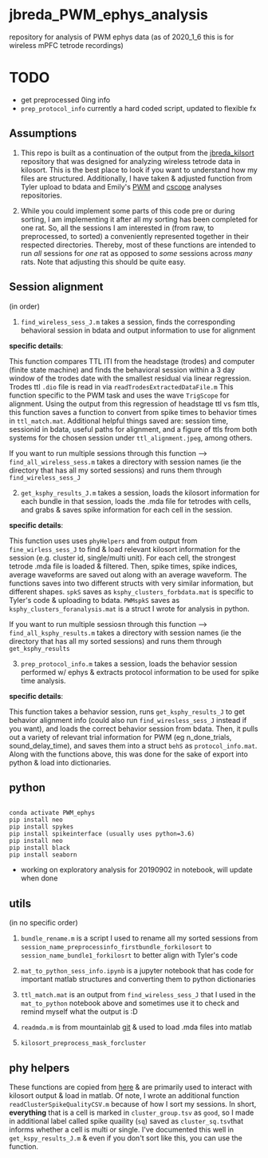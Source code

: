 # jbreda_PWM_ephys_analysis

repository for analysis of PWM ephys data (as of 2020_1_6 this is for wireless mPFC tetrode recordings)

# TODO
* get preprocessed 0ing info
* `prep_protocol_info` currently a hard coded script, updated to flexible fx

## Assumptions

1. This repo is built as a continuation of the output from the [jbreda_kilsort](https://github.com/Brody-Lab/jbreda_kilosort) repository that was designed for analyzing wireless tetrode data in kilosort. This is the best place to look if you want to understand how my files are structured. Additionally, I have taken & adjusted function from Tyler upload to bdata and Emily's [PWM](https://github.com/Brody-Lab/emilyjanedennis_PWManalysis/blob/master/find_wireless_sess.m) and [cscope](https://github.com/Brody-Lab/cscope) analyses repositories.

2. While you could implement some parts of this code pre or during sorting, I am implementing it after all my sorting has been completed for one rat. So, all the sessions I am interested in (from raw, to preprocessed, to sorted) a conveniently represented together in their respected directories. Thereby, most of these functions are intended to run *all* sessions for *one* rat as opposed to *some* sessions across *many* rats. Note that adjusting this should be quite easy.


## Session alignment
(in order)
1. `find_wireless_sess_J.m` takes a session, finds the corresponding behavioral session in bdata and output information to use for alignment

  **specific details**:

  This function compares TTL ITI from the headstage (trodes) and computer (finite state machine) and finds the behavioral session within a 3 day window of the trodes date with the smallest residual via linear regression. Trodes ttl `.dio` file is read in via `readTrodesExtractedDataFile.m` This function specific to the PWM task and uses the wave `TrigScope` for alignment. Using the output from this regression of headstage ttl vs fsm ttls, this function saves a function to convert from spike times to behavior times in `ttl_match.mat`. Additional helpful things saved are: session time, sessionid in bdata, useful paths for alignment, and a figure of ttls from both systems for the chosen session under `ttl_alignment.jpeg`, among others.

  If you want to run multiple sessions through this function --> `find_all_wireless_sess.m` takes a directory with session names (ie the directory that has all my sorted sessions) and runs them through `find_wireless_sess_J`


2. `get_ksphy_results_J.m` takes a session, loads the kilosort information for each bundle in that session, loads the .mda file for tetrodes with cells, and grabs & saves spike information for each cell in the session.

  **specific details**:

  This function uses uses `phyHelpers` and  from output from `fine_wirless_sess_J` to find & load relevant kilosort information for the session (e.g. cluster id, single/multi unit). For each cell, the strongest tetrode .mda file is loaded & filtered. Then, spike times, spike indices, average waveforms are saved out along with an average waveform. The functions saves into two different structs with very similar information, but different shapes. `spkS` saves as `ksphy_clusters_forbdata.mat` is specific to Tyler's code & uploading to bdata. `PWMspkS` saves as `ksphy_clusters_foranalysis.mat` is a struct I wrote for analysis in python.

  If you want to run multiple sessiosn through this function --> `find_all_ksphy_results.m` takes a directory with session names (ie the directory that has all my sorted sessions) and runs them through `get_ksphy_results`

3. `prep_protocol_info.m` takes a session, loads the behavior session performed w/ ephys & extracts protocol information to be used for spike time analysis.

  **specific details**:

  This function takes a behavior session, runs `get_ksphy_results_J` to get behavior alignment info (could also run `find_wiresless_sess_J` instead if you want), and loads the correct behavior session from bdata. Then, it pulls out a variety of relevant trial information for PWM (eg n_done_trials, sound_delay_time), and saves them into a struct `behS` as `protocol_info.mat`. Along with the functions above, this was done for the sake of export into python & load into dictionaries.


## python
```conda create -n PWM_ephys python=3.7 pip numpy matplotlib scipy scikit-learn h5py pyqt cython pillow

conda activate PWM_ephys
pip install neo
pip install spykes
pip install spikeinterface (usually uses python=3.6)
pip install neo
pip install black
pip install seaborn
```

* working on exploratory analysis for 20190902 in notebook, will update when done

## utils
(in no specific order)
1. `bundle_rename.m` is a script I used to rename all my sorted sessions from `session_name_preprocessinfo_firstbundle_forkilosort` to `session_name_bundle1_forkilosrt` to better align with Tyler's code

2. `mat_to_python_sess_info.ipynb` is a jupyter notebook that has code for important matlab structures and converting them to python dictionaries

3.  `ttl_match.mat` is an output from `find_wireless_sess_J` that I used in the `mat_to_python` notebook above and sometimes use it to check and remind myself what the output is :D

4. `readmda.m` is from mountainlab [git](https://github.com/flatironinstitute/mountainlab/tree/master/matlab/mdaio) & used to load .mda files into matlab

5. `kilosort_preprocess_mask_forcluster`

## phy helpers

These functions are copied from [here](https://github.com/cortex-lab/spikes/tree/master/preprocessing/phyHelpers) & are primarily used to interact with kilosort output & load in matlab. Of note, I wrote an additional function `readClusterSpikeQualityCSV.m` because of how I sort my sessions. In short, **everything** that is a cell is marked in `cluster_group.tsv` as `good`, so I made in additional label called spike quaility (`sq`) saved as `cluster_sq.tsv`that informs whether a cell is multi or single. I've documented this well in `get_kspy_results_J.m` & even if you don't sort like this, you can use the function.
